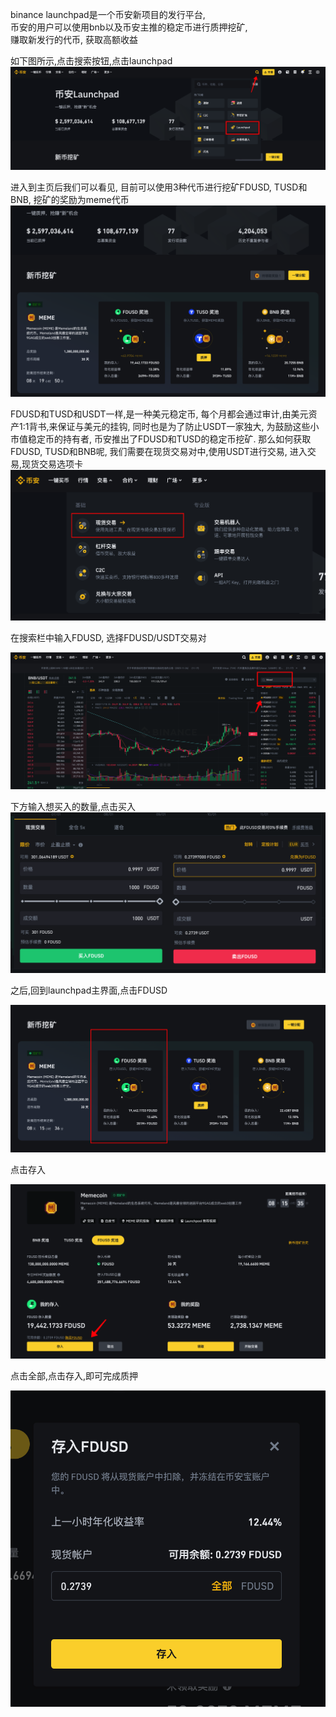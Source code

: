 binance launchpad是一个币安新项目的发行平台,</br> 币安的用户可以使用bnb以及币安主推的稳定币进行质押挖矿,</br> 赚取新发行的代币, 获取高额收益

如下图所示,点击搜索按钮,点击launchpad
![launchpad入口](media/launchpad%E5%85%A5%E5%8F%A3.png)


进入到主页后我们可以看见, 目前可以使用3种代币进行挖矿FDUSD, TUSD和BNB, 挖矿的奖励为meme代币
![launchpad主页](media/launchpad%E4%B8%BB%E9%A1%B5.png)

FDUSD和TUSD和USDT一样,是一种美元稳定币, 每个月都会通过审计,由美元资产1:1背书,来保证与美元的挂钩, 同时也是为了防止USDT一家独大, 为鼓励这些小市值稳定币的持有者, 币安推出了FDUSD和TUSD的稳定币挖矿. 那么如何获取FDUSD, TUSD和BNB呢, 我们需要在现货交易对中,使用USDT进行交易, 进入交易,现货交易选项卡
![交易选项卡](media/%E4%BA%A4%E6%98%93%E9%80%89%E9%A1%B9%E5%8D%A1.png)

在搜索栏中输入FDUSD, 选择FDUSD/USDT交易对

![搜索FDUSD](media/%E6%90%9C%E7%B4%A2FDUSD.png)

下方输入想买入的数量,点击买入
![买入FDUSD](media/%E4%B9%B0%E5%85%A5FDUSD.png)

之后,回到launchpad主界面,点击FDUSD

![点击FDUSD](media/%E7%82%B9%E5%87%BBFDUSD.png)

点击存入

![点击存入](media/%E7%82%B9%E5%87%BB%E5%AD%98%E5%85%A5.png)

点击全部,点击存入,即可完成质押

![点击全部,点击存入](media/%E7%82%B9%E5%87%BB%E5%85%A8%E9%83%A8,%E7%82%B9%E5%87%BB%E5%AD%98%E5%85%A5.png)




